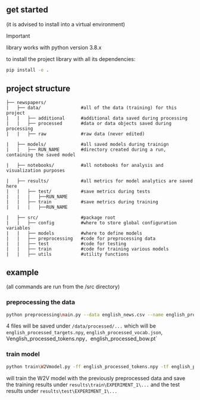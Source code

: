 ## get started

(it is advised to install into a virtual environment)


> [!IMPORTANT]  
> library works with python version 3.8.x

to install the project library with all its dependencies:
```bash
pip install -e .
```


## project structure
```
├── newspapers/
|   ├── data/               #all of the data (training) for this project
|   |   ├── additional      #additional data saved during processing
|   |   ├── processed       #data or data objects saved during processing
|   |   ├── raw             #raw data (never edited)

|   ├── models/             #all saved models during trainign
|   |   ├── RUN_NAME        #directory created during a run, containing the saved model

|   ├── notebooks/          #all notebooks for analysis and visualization purposes

|   ├── results/            #all metrics for model analytics are saved here
|   |   ├── test/           #save metrics during tests
|   |   |   ├──RUN_NAME
|   |   ├── train           #save metrics during training
|   |   |   ├──RUN_NAME

|   ├── src/                #package root
|   |   ├── config          #where to store global configuration variables
|   |   ├── models          #where to define models
|   |   ├── preprocessing   #code for preprocessing data
|   |   ├── test            #code for testing
|   |   ├── train           #code for training various models
|   |   ├── utils           #utility functions
```
## example

(all commands are run from the /src directory)

### preprocessing the data

```bash
python preprocessing\main.py --data english_news.csv --name english_processed
```

4 files will be saved under `/data/processed/...` which will be `english_processed_targets.npy`, `english_processed_vocab.json`, Venglish_processed_tokens.npy`, `english_processed_bow.pt`

### train model

```bash
python train\W2Vmodel.py -ff english_processed_tokens.npy -tf english_processed_targets.npy -vf english_processed_vocab.json --run_name EXPERIMENT_1
```     

will train the W2V model with the previously preprocessed data and save the training results under `results\train\EXPERIMENT_1\...` and the test results under `results\test\EXPERIMENT_1\...` 


